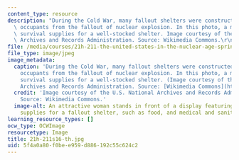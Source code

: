 ```yaml
---
content_type: resource
description: "During the Cold War, many fallout shelters were constructed to protect\
  \ occupants from the fallout of nuclear explosion. In this photo, a model displays\
  \ survival supplies for a well-stocked shelter. Image courtesy of the U.S. National\
  \ Archives and Records Administration. Source: Wikimedia Commons.\r\n"
file: /media/courses/21h-211-the-united-states-in-the-nuclear-age-spring-2016/5f4a0a80f0bee959d886192c55c624c2_21h-211s16-th.jpg
file_type: image/jpeg
image_metadata:
  caption: 'During the Cold War, many fallout shelters were constructed to protect
    occupants from the fallout of nuclear explosion. In this photo, a model displays
    survival supplies for a well-stocked shelter. (Image courtesy of the U.S. National
    Archives and Records Administration. Source: [Wikimedia Commons](https://commons.wikimedia.org/wiki/File:Photograph_of_Survival_Supplies_for_the_Well-Stocked_Fallout_Shelter_-_NARA_-_542103.tif).)'
  credit: 'Image courtesy of the U.S. National Archives and Records Administration.
    Source: Wikimedia Commons.'
  image-alt: An attractive woman stands in front of a display featuring individually-sized
    supplies for a fallout shelter, such as food, and medical and sanitation kits.
learning_resource_types: []
ocw_type: OCWImage
resourcetype: Image
title: 21h-211s16-th.jpg
uid: 5f4a0a80-f0be-e959-d886-192c55c624c2
---
```

